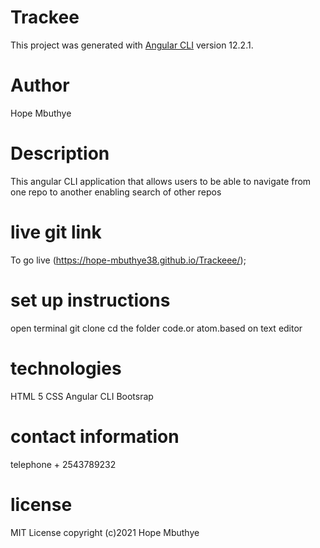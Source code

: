 # Trackee

This project was generated with [Angular CLI](https://github.com/angular/angular-cli) version 12.2.1.

 # Author
Hope Mbuthye 

# Description
This angular CLI application that allows users to be able to navigate from one repo to another enabling search of other repos

# live git link
To go live (https://hope-mbuthye38.github.io/Trackeee/);

# set up instructions
open terminal git clone cd the folder code.or atom.based on text editor

 # technologies
HTML 5 CSS Angular CLI Bootsrap

# contact information
telephone + 2543789232

# license
MIT License copyright (c)2021 Hope Mbuthye

